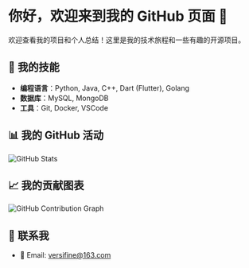 # 你好，欢迎来到我的 GitHub 页面 👋

欢迎查看我的项目和个人总结！这里是我的技术旅程和一些有趣的开源项目。

## 🎯 我的技能
- **编程语言**：Python, Java, C++, Dart (Flutter), Golang
- **数据库**：MySQL, MongoDB
- **工具**：Git, Docker, VSCode

## 📊 我的 GitHub 活动

![GitHub Stats](https://github-readme-stats.vercel.app/api?username=Versifine&show_icons=true&hide_title=true&hide=prs&count_private=true)

## 📈 我的贡献图表

![GitHub Contribution Graph](https://github-readme-activity-graph.cyclic.app/graph?username=Versifine&theme=github)

## 💬 联系我

- 📧 Email: versifine@163.com
